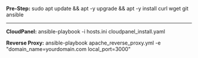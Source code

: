 **Pre-Step:** sudo apt update && apt -y upgrade && apt -y install curl wget git ansible

____________________________________________________________________________________________
**CloudPanel:** ansible-playbook -i hosts.ini cloudpanel_install.yaml

**Reverse Proxy:** ansible-playbook apache_reverse_proxy.yml -e "domain_name=yourdomain.com local_port=3000"
